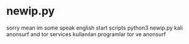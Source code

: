 # newip.py
sorry mean im some speak english
start scripts
python3 newip.py
kali anonsurf and tor services
kullanılan programlar tor ve anonsurf
